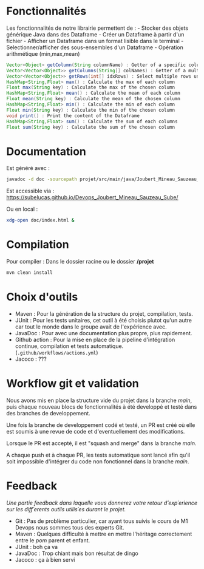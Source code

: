 



# Fonctionnalités
Les fonctionnalités de notre librairie permettent de :
	- Stocker des objets générique Java dans des Dataframe
	- Créer un Dataframe à partir d'un fichier 
	- Afficher un Dataframe dans un format lisible dans le terminal
	- Selectionner/afficher des sous-ensembles d'un Dataframe
	- Opération arithmétique (min,max,mean)



```java
Vector<Object> getColumn(String columnName) : Getter of a specific column
Vector<Vector<Object>> getColumns(String[] colNames) : Getter of a multiple columns
Vector<Vector<Object>> getRows(int[] idxRows) : Select multiple rows using a tab of indexes
HashMap<String,Float> max() : Calculate the max of each column
Float max(String key) : Calculate the max of the chosen column
HashMap<String,Float> mean() : Calculate the mean of each column
Float mean(String key) : Calculate the mean of the chosen column
HashMap<String,Float> min() : Calculate the min of each column
Float min(String key) : Calculate the min of the chosen column
void print() : Print the content of the Dataframe
HashMap<String,Float> sum() : Calculate the sum of each columns
Float sum(String key) : Calculate the sum of the chosen column
```


# Documentation

Est généré avec :
```bash
javadoc -d doc -sourcepath projet/src/main/java/Joubert_Mineau_Sauzeau_Sube/*.java
```
Est accessible via :
https://subelucas.github.io/Devops_Joubert_Mineau_Sauzeau_Sube/

Ou en local :
```bash
xdg-open doc/index.html &
```


# Compilation

Pour compiler :
Dans le dossier racine ou le dossier **/projet**
```java
mvn clean install
```

# Choix d'outils

- Maven : Pour la génération de la structure du projet, compilation, tests.
- JUnit : Pour les tests unitaires, cet outil à été choisis plutot qu'un autre car tout le monde dans le groupe avait de l'expérience avec.
- JavaDoc : Pour avec une documentation plus propre, plus rapidement.
- Github action : Pour la mise en place de la pipeline d'intégration continue, compilation et tests automatique. (```.github/workflows/actions.yml```)
- Jacoco : ???


# Workflow git et validation

Nous avons mis en place la structure vide du projet dans la branche *main*, puis chaque nouveau blocs de fonctionnalités à été developpé et testé dans des branches de developpement.

Une fois la branche de developpement codé et testé, un PR est créé où elle est soumis à une revue de code et d'eventuellement des modifications. 

Lorsque le PR est accepté, il est "squash and merge" dans la branche *main*.

A chaque push et à chaque PR, les tests automatique sont lancé afin qu'il soit impossible d'intégrer du code non fonctionnel dans la branche *main*.

# Feedback

*Une partie feedback dans laquelle vous donnerez votre retour d’exp´erience sur les diff´erents outils
utilis´es durant le projet.*

- Git : Pas de problème particulier, car ayant tous suivis le cours de M1 Devops nous sommes tous des experts Git.
- Maven : Quelques difficulté à mettre en mettre l'héritage correctement entre le *pom* parent et enfant. 
- JUnit : boh ça va
- JavaDoc : Trop chiant mais bon résultat de dingo
- Jacoco : ça à bien servi 